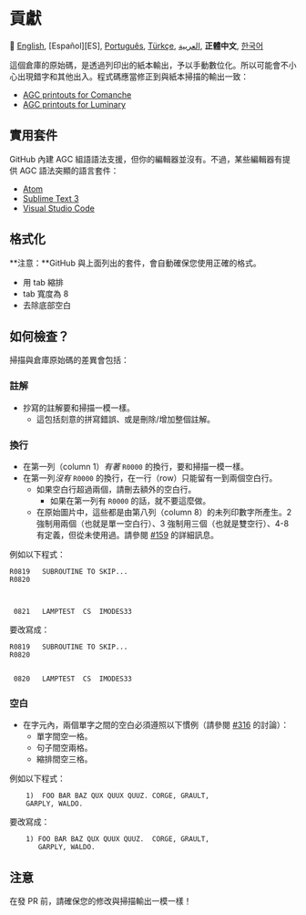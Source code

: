 # 貢獻

:crossed_flags:
[English][EN],
[Español][ES],
[Português][PT_BR],
[Türkçe][TR],
[العربية][AR],
**正體中文**,
[한국어][KO_KR]

[AR]:CONTRIBUTING.ar.md
[EN]:CONTRIBUTING.md
[KO_KR]:CONTRIBUTING.ko_kr.md
[PT_BR]:CONTRIBUTING.pt_br.md
[TR]:CONTRIBUTING.tr.md
[ZH_TW]:CONTRIBUTING.zh_tw.md

這個倉庫的原始碼，是透過列印出的紙本輸出，予以手動數位化。所以可能會不小心出現錯字和其他出入。程式碼應當修正到與紙本掃描的輸出一致：

* [AGC printouts for Comanche][8]
* [AGC printouts for Luminary][9]

## 實用套件

GitHub 內建 AGC 組語語法支援，但你的編輯器並沒有。不過，某些編輯器有提供 AGC 語法突顯的語言套件：
- [Atom][5]
- [Sublime Text 3][4]
- [Visual Studio Code][3]

## 格式化
**注意：**GitHub 與上面列出的套件，會自動確保您使用正確的格式。

- 用 tab 縮排
- tab 寬度為 8
- 去除底部空白

## 如何檢查？
掃描與倉庫原始碼的差異會包括：

### 註解
- 抄寫的註解要和掃描一模一樣。
  - 這包括刻意的拼寫錯誤、或是刪除/增加整個註解。

### 換行
- 在第一列（column 1）*有著* `R0000` 的換行，要和掃描一模一樣。
- 在第一列*沒有* `R0000` 的換行，在一行（row）只能留有一到兩個空白行。
  - 如果空白行超過兩個，請刪去額外的空白行。
    - 如果在第一列有 `R0000` 的話，就不要這麼做。
  - 在原始圖片中，這些都是由第八列（column 8）的未列印數字所產生。2 強制用兩個（也就是單一空白行）、3 強制用三個（也就是雙空行）、4-8 有定義，但從未使用過。請參閱 [#159][7] 的詳細訊息。

例如以下程式：
```plain
R0819   SUBROUTINE TO SKIP...
R0820



 0821   LAMPTEST  CS  IMODES33
```
要改寫成：
```plain
R0819   SUBROUTINE TO SKIP...
R0820


 0820   LAMPTEST  CS  IMODES33
```

### 空白
- 在字元內，兩個單字之間的空白必須遵照以下慣例（請參閱 [#316][10] 的討論）：
  - 單字間空一格。
  - 句子間空兩格。
  - 縮排間空三格。

例如以下程式：
```plain
	1)  FOO BAR BAZ QUX QUUX QUUZ. CORGE, GRAULT,
	GARPLY, WALDO.
```
要改寫成：
```plain
	1) FOO BAR BAZ QUX QUUX QUUZ.  CORGE, GRAULT,
	   GARPLY, WALDO.
```

## 注意

在發 PR 前，請確保您的修改與掃描輸出一模一樣！

[0]:https://github.com/chrislgarry/Apollo-11/pull/new/master
[1]:http://www.ibiblio.org/apollo/ScansForConversion/Luminary099/
[2]:http://www.ibiblio.org/apollo/ScansForConversion/Comanche055/
[3]:https://github.com/wopian/agc-assembly
[4]:https://github.com/jimlawton/AGC-Assembly
[5]:https://github.com/Alhadis/language-agc
[6]:https://github.com/wopian/agc-assembly#user-settings
[7]:https://github.com/chrislgarry/Apollo-11/issues/159
[8]:http://www.ibiblio.org/apollo/ScansForConversion/Comanche055/
[9]:http://www.ibiblio.org/apollo/ScansForConversion/Luminary099/
[10]:https://github.com/chrislgarry/Apollo-11/pull/316#pullrequestreview-102892741
